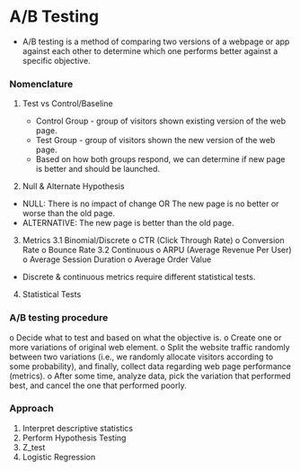 # A/B Testing

-	A/B testing is a method of comparing two versions of a webpage or app against each other to determine which one performs better against a specific objective.

### Nomenclature
1. Test vs Control/Baseline
   - Control Group - group of visitors shown existing version of the web page. 
   - Test Group - group of visitors shown the new version of the web page.
   - Based on how both groups respond, we can determine if new page is better and should be launched.

2. Null & Alternate Hypothesis
- NULL: There is no impact of change OR The new page is no better or worse than the old page.
- ALTERNATIVE: The new page is better than the old page.

3. Metrics
3.1 Binomial/Discrete
   o CTR (Click Through Rate)
   o Conversion Rate
   o Bounce Rate
3.2 Continuous
   o ARPU (Average Revenue Per User)
   o Average Session Duration
   o Average Order Value

- Discrete & continuous metrics require different statistical tests.

4. Statistical Tests

### A/B testing procedure
o	Decide what to test and based on what the objective is.
o	Create one or more variations of original web element. 
o	Split the website traffic randomly between two variations (i.e., we randomly allocate visitors according to some probability), and finally, collect data regarding web page performance (metrics). 
o	After some time, analyze data, pick the variation that performed best, and cancel the one that performed poorly.


### Approach
1. Interpret descriptive statistics
2. Perform Hypothesis Testing
3. Z_test
4. Logistic Regression
